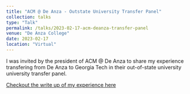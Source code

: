 ```yaml
---
title: "ACM @ De Anza - Outstate University Transfer Panel"
collection: talks
type: "Talk"
permalink: /talks/2023-02-17-acm-deanza-transfer-panel
venue: "De Anza College"
date: 2023-02-17
location: "Virtual"
---
```


I was invited by the president of ACM @ De Anza to share my experience transfering from De Anza to Georgia Tech in their out-of-state university university transfer panel.

[Checkout the write up of my experience here](/posts/2023/04/transfer-to-GT/)